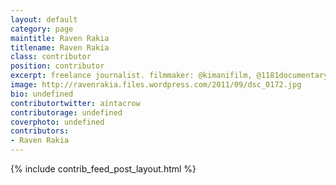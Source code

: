 ```yaml
---
layout: default
category: page
maintitle: Raven Rakia
titlename: Raven Rakia
class: contributor
position: contributor
excerpt: freelance journalist. filmmaker: @kimanifilm, @1181documentary. #witchbloc nappy hair, never cared.
image: http://ravenrakia.files.wordpress.com/2011/09/dsc_0172.jpg
bio: undefined
contributortwitter: aintacrow
contributorage: undefined
coverphoto: undefined
contributors: 
- Raven Rakia
---
```

{% include contrib_feed_post_layout.html %}
